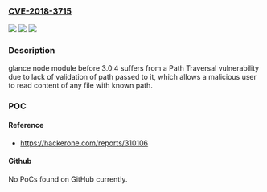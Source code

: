 ### [CVE-2018-3715](https://cve.mitre.org/cgi-bin/cvename.cgi?name=CVE-2018-3715)
![](https://img.shields.io/static/v1?label=Product&message=glance%20node%20module&color=blue)
![](https://img.shields.io/static/v1?label=Version&message=n%2Fa&color=blue)
![](https://img.shields.io/static/v1?label=Vulnerability&message=Path%20Traversal%20(CWE-22)&color=brighgreen)

### Description

glance node module before 3.0.4 suffers from a Path Traversal vulnerability due to lack of validation of path passed to it, which allows a malicious user to read content of any file with known path.

### POC

#### Reference
- https://hackerone.com/reports/310106

#### Github
No PoCs found on GitHub currently.

